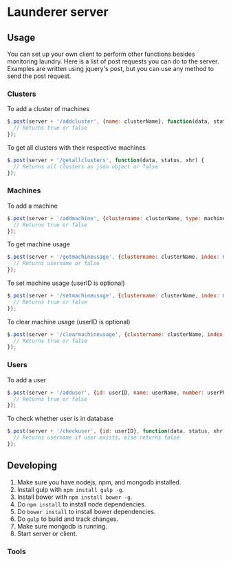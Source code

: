 # Launderer server

## Usage

You can set up your own client to perform other functions besides monitoring laundry. Here is a list of post requests you can do to the server. Examples are written using jquery's post, but you can use any method to send the post request.

### Clusters
To add a cluster of machines
```javascript
$.post(server + '/addcluster', {name: clusterName}, function(data, status, xhr) {
  // Returns true or false
});
```
To get all clusters with their respective machines
```javascript
$.post(server + '/getallclusters', function(data, status, xhr) {
  // Returns all clusters as json object or false
});
```

### Machines
To add a machine
```javascript
$.post(server + '/addmachine', {clustername: clusterName, type: machineType, timeout: machineTimeout}, function(data, status, xhr) {
  // Returns true or false
});
```
To get machine usage
```javascript
$.post(server + '/getmachineusage', {clustername: clusterName, index: machineIndex}, function(data, status, xhr) {
  // Returns username or false
});
```

To set machine usage (userID is optional)
```javascript
$.post(server + '/setmachineusage', {clustername: clusterName, index: machineIndex, userid: userID}, function(data, status, xhr) {
  // Returns true or false
});
```
To clear machine usage (userID is optional)
```javascript
$.post(server + '/clearmachineusage', {clustername: clusterName, index: machineIndex, userid: userID}, function(data, status, xhr) {
  // Returns true or false
});
```

### Users
To add a user
```javascript
$.post(server + '/adduser', {id: userID, name: userName, number: userPhoneNumber}, function(data, status, xhr) {
  // Returns true or false
});
```

To check whether user is in database
```javascript
$.post(server + '/checkuser', {id: userID}, function(data, status, xhr) {
  // Returns username if user exists, else returns false
});
```

## Developing

1. Make sure you have nodejs, npm, and mongodb installed.
2. Install gulp with `npm install gulp -g`.
3. Install bower with `npm install bower -g`.
4. Do `npm install` to install node dependencies.
5. Do `bower install` to install bower dependencies.
6. Do `gulp` to build and track changes.
7. Make sure mongodb is running.
8. Start server or client.

### Tools
